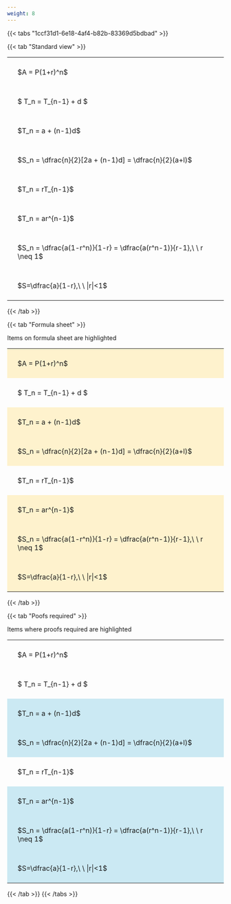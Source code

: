 ```yaml
---
weight: 8
---
```


{{< tabs "1ccf31d1-6e18-4af4-b82b-83369d5bdbad" >}}

{{< tab "Standard view" >}}

<style type="text/css">
#T_e78d5 th.col_heading {
  text-align: left;
  font-size: 1em;
}
#T_e78d5 td {
  text-align: left;
  font-size: 1em;
  padding: 1.5em;
}
</style>
<table id="T_e78d5">
  <thead>
  </thead>
  <tbody>
    <tr>
      <td id="T_e78d5_row0_col0" class="data row0 col0" >$A = P(1+r)^n$</td>
    </tr>
    <tr>
      <td id="T_e78d5_row1_col0" class="data row1 col0" >$ T_n = T_{n-1} + d $</td>
    </tr>
    <tr>
      <td id="T_e78d5_row2_col0" class="data row2 col0" >$T_n = a + (n-1)d$</td>
    </tr>
    <tr>
      <td id="T_e78d5_row3_col0" class="data row3 col0" >$S_n = \dfrac{n}{2}[2a + (n-1)d] = \dfrac{n}{2}(a+l)$</td>
    </tr>
    <tr>
      <td id="T_e78d5_row4_col0" class="data row4 col0" >$T_n = rT_{n-1}$</td>
    </tr>
    <tr>
      <td id="T_e78d5_row5_col0" class="data row5 col0" >$T_n = ar^{n-1}$</td>
    </tr>
    <tr>
      <td id="T_e78d5_row6_col0" class="data row6 col0" >$S_n = \dfrac{a(1-r^n)}{1-r} = \dfrac{a(r^n-1)}{r-1},\ \  r \neq 1$</td>
    </tr>
    <tr>
      <td id="T_e78d5_row7_col0" class="data row7 col0" >$S=\dfrac{a}{1-r},\ \ |r|<1$</td>
    </tr>
  </tbody>
</table>
{{< /tab >}}

{{< tab "Formula sheet" >}}

Items on formula sheet are highlighted 
<br>
<style type="text/css">
#T_c9c67 th.col_heading {
  text-align: left;
  font-size: 1em;
}
#T_c9c67 td {
  text-align: left;
  font-size: 1em;
  padding: 1.5em;
}
#T_c9c67_row0_col0, #T_c9c67_row2_col0, #T_c9c67_row3_col0, #T_c9c67_row5_col0, #T_c9c67_row6_col0, #T_c9c67_row7_col0 {
  background-color: rgba(255,194,10, 0.2);
}
#T_c9c67_row1_col0, #T_c9c67_row4_col0 {
  background-color: rgba(0,0,0,0);
}
</style>
<table id="T_c9c67">
  <thead>
  </thead>
  <tbody>
    <tr>
      <td id="T_c9c67_row0_col0" class="data row0 col0" >$A = P(1+r)^n$</td>
    </tr>
    <tr>
      <td id="T_c9c67_row1_col0" class="data row1 col0" >$ T_n = T_{n-1} + d $</td>
    </tr>
    <tr>
      <td id="T_c9c67_row2_col0" class="data row2 col0" >$T_n = a + (n-1)d$</td>
    </tr>
    <tr>
      <td id="T_c9c67_row3_col0" class="data row3 col0" >$S_n = \dfrac{n}{2}[2a + (n-1)d] = \dfrac{n}{2}(a+l)$</td>
    </tr>
    <tr>
      <td id="T_c9c67_row4_col0" class="data row4 col0" >$T_n = rT_{n-1}$</td>
    </tr>
    <tr>
      <td id="T_c9c67_row5_col0" class="data row5 col0" >$T_n = ar^{n-1}$</td>
    </tr>
    <tr>
      <td id="T_c9c67_row6_col0" class="data row6 col0" >$S_n = \dfrac{a(1-r^n)}{1-r} = \dfrac{a(r^n-1)}{r-1},\ \  r \neq 1$</td>
    </tr>
    <tr>
      <td id="T_c9c67_row7_col0" class="data row7 col0" >$S=\dfrac{a}{1-r},\ \ |r|<1$</td>
    </tr>
  </tbody>
</table>
{{< /tab >}}

{{< tab "Poofs required" >}}

Items where proofs required are highlighted 
<br>
<style type="text/css">
#T_f101b th.col_heading {
  text-align: left;
  font-size: 1em;
}
#T_f101b td {
  text-align: left;
  font-size: 1em;
  padding: 1.5em;
}
#T_f101b_row0_col0, #T_f101b_row1_col0, #T_f101b_row4_col0 {
  background-color: rgba(0,0,0,0);
}
#T_f101b_row2_col0, #T_f101b_row3_col0, #T_f101b_row5_col0, #T_f101b_row6_col0, #T_f101b_row7_col0 {
  background-color: rgba(0,150,200, 0.2);
}
</style>
<table id="T_f101b">
  <thead>
  </thead>
  <tbody>
    <tr>
      <td id="T_f101b_row0_col0" class="data row0 col0" >$A = P(1+r)^n$</td>
    </tr>
    <tr>
      <td id="T_f101b_row1_col0" class="data row1 col0" >$ T_n = T_{n-1} + d $</td>
    </tr>
    <tr>
      <td id="T_f101b_row2_col0" class="data row2 col0" >$T_n = a + (n-1)d$</td>
    </tr>
    <tr>
      <td id="T_f101b_row3_col0" class="data row3 col0" >$S_n = \dfrac{n}{2}[2a + (n-1)d] = \dfrac{n}{2}(a+l)$</td>
    </tr>
    <tr>
      <td id="T_f101b_row4_col0" class="data row4 col0" >$T_n = rT_{n-1}$</td>
    </tr>
    <tr>
      <td id="T_f101b_row5_col0" class="data row5 col0" >$T_n = ar^{n-1}$</td>
    </tr>
    <tr>
      <td id="T_f101b_row6_col0" class="data row6 col0" >$S_n = \dfrac{a(1-r^n)}{1-r} = \dfrac{a(r^n-1)}{r-1},\ \  r \neq 1$</td>
    </tr>
    <tr>
      <td id="T_f101b_row7_col0" class="data row7 col0" >$S=\dfrac{a}{1-r},\ \ |r|<1$</td>
    </tr>
  </tbody>
</table>
{{< /tab >}}
{{< /tabs >}}